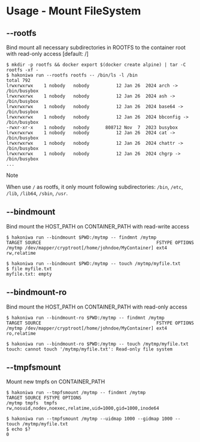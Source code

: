 # Usage - Mount FileSystem

## --rootfs

Bind mount all necessary subdirectories in ROOTFS to the container root with read-only access [default: /]

```console,ignore
$ mkdir -p rootfs && docker export $(docker create alpine) | tar -C rootfs -xf -
$ hakoniwa run --rootfs rootfs -- /bin/ls -l /bin
total 792
lrwxrwxrwx    1 nobody   nobody          12 Jan 26  2024 arch -> /bin/busybox
lrwxrwxrwx    1 nobody   nobody          12 Jan 26  2024 ash -> /bin/busybox
lrwxrwxrwx    1 nobody   nobody          12 Jan 26  2024 base64 -> /bin/busybox
lrwxrwxrwx    1 nobody   nobody          12 Jan 26  2024 bbconfig -> /bin/busybox
-rwxr-xr-x    1 nobody   nobody      808712 Nov  7  2023 busybox
lrwxrwxrwx    1 nobody   nobody          12 Jan 26  2024 cat -> /bin/busybox
lrwxrwxrwx    1 nobody   nobody          12 Jan 26  2024 chattr -> /bin/busybox
lrwxrwxrwx    1 nobody   nobody          12 Jan 26  2024 chgrp -> /bin/busybox
...
```

> [!NOTE]
> When use `/` as rootfs, it only mount following subdirectories: `/bin`, `/etc`, `/lib`, `/lib64`, `/sbin`, `/usr`.

## --bindmount

Bind mount the HOST_PATH on CONTAINER_PATH with read-write access

```console,ignore
$ hakoniwa run --bindmount $PWD:/mytmp -- findmnt /mytmp
TARGET SOURCE                                           FSTYPE OPTIONS
/mytmp /dev/mapper/cryptroot[/home/johndoe/MyContainer] ext4   rw,relatime

$ hakoniwa run --bindmount $PWD:/mytmp -- touch /mytmp/myfile.txt
$ file myfile.txt
myfile.txt: empty
```

## --bindmount-ro

Bind mount the HOST_PATH on CONTAINER_PATH with read-only access

```console,ignore
$ hakoniwa run --bindmount-ro $PWD:/mytmp -- findmnt /mytmp
TARGET SOURCE                                           FSTYPE OPTIONS
/mytmp /dev/mapper/cryptroot[/home/johndoe/MyContainer] ext4   ro,relatime

$ hakoniwa run --bindmount-ro $PWD:/mytmp -- touch /mytmp/myfile.txt
touch: cannot touch '/mytmp/myfile.txt': Read-only file system

```

## --tmpfsmount

Mount new tmpfs on CONTAINER_PATH

```console,ignore
$ hakoniwa run --tmpfsmount /mytmp -- findmnt /mytmp
TARGET SOURCE FSTYPE OPTIONS
/mytmp tmpfs  tmpfs  rw,nosuid,nodev,noexec,relatime,uid=1000,gid=1000,inode64

$ hakoniwa run --tmpfsmount /mytmp --uidmap 1000 --gidmap 1000 -- touch /mytmp/myfile.txt
$ echo $?
0
```
